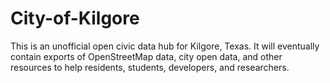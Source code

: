 # City-of-Kilgore
This is an unofficial open civic data hub for Kilgore, Texas.   It will eventually contain exports of OpenStreetMap data, city open data, and other resources to help residents, students, developers, and researchers.  

